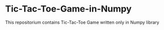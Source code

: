 # Tic-Tac-Toe-Game-in-Numpy

This repositorium contains Tic-Tac-Toe Game written only in Numpy library

